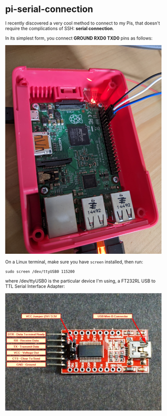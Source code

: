 # pi-serial-connection

I recently discovered a very cool method to connect to my Pis, that doesn't require the complications of SSH: **serial connection**.

In its simplest form, you connect **GROUND RXD0 TXD0** pins as follows:

<img src="https://raw.githubusercontent.com/vintagefuture/pi-serial-connection/main/pi2-pinout.jpg" width="500">

On a Linux terminal, make sure you have `screen` installed, then run:

```
sudo screen /dev/ttyUSB0 115200
```
 where /dev/ttyUSB0 is the particular device I'm using, a FT232RL USB to TTL Serial Interface Adapter:
 
 <img src="https://github.com/vintagefuture/pi-serial-connection/blob/main/FT232RL.jpg" width="500">

